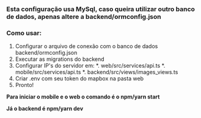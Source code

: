 ### Esta configuração usa MySql, caso queira utilizar outro banco de dados, apenas altere a backend/ormconfig.json 
### Como usar:

1. Configurar o arquivo de conexão com o banco de dados backend/ormconfig.json
2. Executar as migrations do backend
3. Configurar IP's do servidor em:
  *. web/src/services/api.ts
  *. mobile/src/services/api.ts
  *. backend/src/views/images_views.ts
4. Criar .env com seu token do mapbox na pasta web
5. Pronto!

**Para iniciar o mobile e o web o comando é o npm/yarn start**

**Já o backend é npm/yarn dev**
